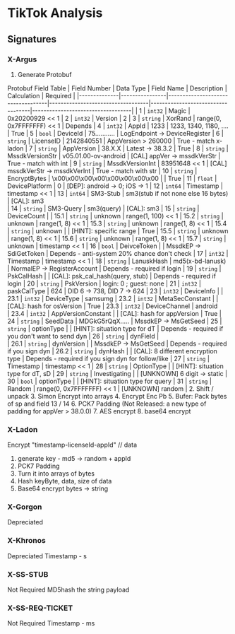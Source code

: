 # TikTok Analysis
## Signatures
### X-Argus
1. Generate Protobuf
   
Protobuf Field Table
| Field Number | Data Type      | Field Name                        | Description                       | Calculation                       | Required                          |
|--------------|----------------|-----------------------------------|-----------------------------------|-----------------------------------|-----------------------------------|
| 1            | `int32`       | Magic                              | 0x20200929 << 1
| 2            | `int32`       | Version                            | 2
| 3            | `string`      | XorRand                            | range(0, 0x7FFFFFFF) << 1                                             | Depends
| 4            | `int32`       | AppId                              | 1233                              | 1233, 1340, 1180, ....            | True
| 5            | `bool`        | DeviceId                           | 75...........                     | LogEndpoint -> DeviceRegister
| 6            | `string`      | LicenseID                          | 2142840551                        | AppVersion > 260000               | True - match x-ladon
| 7            | `string`      | AppVersion                         | 38.X.X                            | Latest -> 38.3.2                  | True
| 8            | `string`      | MssdkVersionStr                    | v05.01.00-ov-android              | [CAL] appVer -> mssdkVerStr       | True - match with int
| 9            | `string`      | MssdkVersionInt                    | 83951648 << 1                     | [CAL] mssdkVerStr -> mssdkVerInt  | True - match with str
| 10           | `string`      | EncryptBytes                       | \x00\x00\x00\x00\x00\x00\x00\x00  |                                   | True
| 11           | `float`       | DevicePlatform                     | 0                                 | [DEP]: android -> 0; iOS -> 1
| 12           | `int64`       | Timestamp                          | timestamp << 1
| 13           | `int64`       | SM3-Stub                           | sm3(stub if not none else 16 bytes) | [CAL]: sm3    
| 14           | `string`      | SM3-Query                          | sm3(query)                          | [CAL]: sm3
| 15           | `string`      | DeviceCount                        | 
| 15.1         | `string`      | unknown                            | range(1, 100) << 1
| 15.2         | `string`      | unknown                            | range(1, 8) << 1
| 15.3         | `string`      | unknown                            | range(1, 8) << 1
| 15.4         | `string`      | unknown                            |                                   | [HINT]: specific range            | True
| 15.5         | `string`      | unknown                            | range(1, 8) << 1
| 15.6         | `string`      | unknown                            | range(1, 8) << 1
| 15.7         | `string`      | unknown                            | timestamp << 1
| 16           | `bool`        | DeivceToken                        |                                   | MssdkEP -> SdiGetToken             | Depends - anti-system 20% chance don't check 
| 17           | `int32`       | Timestamp                          | timestamp << 1
| 18           | `string`      | LanuskHash                         | md5(x-bd-lanusk)                  | NormalEP -> RegisterAccount        | Depends - required if login
| 19           | `string`      | PskCalHash                         |                                   | [CAL]: psk_cal_hash(query, stub)   | Depends - required if login
| 20           | `string`      | PskVersion                         | login: 0 ; guest: none
| 21           | `int32`       | paskCalType                        | 624                               | DID 6 -> 738, DID 7 -> 624
| 23           | `int32`       | DeviceInfo                         |
| 23.1         | `int32`       | DeviceType                         | samsumg
| 23.2         | `int32`       | MetaSecConstant                    |                                   | [CAL]: hash for osVersion          | True
| 23.3         | `int32`       | DeviceChannel                      | android  
| 23.4         | `int32`       | AppVersionConstant                 |                                   | [CAL]: hash for appVersion         | True 
| 24           | `string`      | SeedData                           | MDGkG5rQqX.....                   | MssdkEP -> MsGetSeed
| 25           | `string`      | optionType                         |                                   | [HINT]: situation type for dT      | Depends - required if you don't want to send dyn
| 26           | `string`      | dynField                           |                                  
| 26.1         | `string`      | dynVersion                         |                                   | MssdkEP -> MsGetSeed               | Depends - required if you sign dyn
| 26.2         | `string`      | dynHash                            |                                   | [CAL]: 8 different encryption type | Depends - required if you sign dyn for follow/like
| 27           | `string`      | Timestamp                          | timestamp << 1
| 28           | `string`      | OptionType                         |                                   | [HINT]: situation type for dT, sD
| 29           | `string`      | Investigating                      |                                   | [UNKNOWN] 6 digit -> static 
| 30           | `bool`        | optionType                         |                                   | [HINT]: situation type for query
| 31           | `string`      | Random                             | range(0, 0x7FFFFFFF) << 1         | [UNKNOWN] random                   |
2. Shift / unpack
3. Simon Encrypt into arrays
4. Encrypt Enc Pb
5. Bufer: Pack bytes of sp and field 13 / 14
6. PCK7 Padding (Not Released: a new type of padding for appVer > 38.0.0)
7. AES encrypt
8. base64 encrypt

### X-Ladon
Encrypt "timestamp-licenseId-appId" // data
1. generate key - md5 -> random + appId
2. PCK7 Padding
3. Turn it into arrays of bytes
4. Hash keyByte, data, size of data
5. Base64 encrypt bytes -> string

### X-Gorgon
Depreciated

### X-Khronos
Depreciated
Timestamp - s

### X-SS-STUB
Not Required
MD5hash the string payload

### X-SS-REQ-TICKET
Not Required
Timestamp - ms

